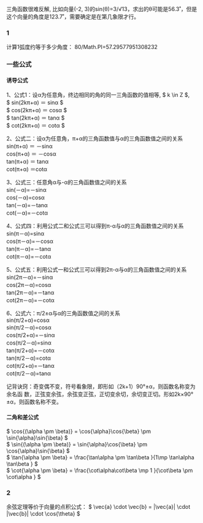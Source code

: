 三角函数很难反解, 比如向量(-2, 3)的sin(θ)=3/√13，求出的θ可能是56.3˚，但是这个向量的角度是123.7˚，需要确定是在第几象限才行。


### 1
计算1弧度约等于多少角度：
80/Math.PI=57.29577951308232


### 一些公式
#### 诱导公式
1、公式1：设α为任意角，终边相同的角的同一三角函数的值相等, $ k \in Z $,  </br>
$ sin(2kπ+α) ＝ sinα $ </br>
$ cos(2kπ+α) ＝ cosα $ </br>
$ tan(2kπ+α) ＝ tanα $ </br>
$ cot(2kπ+α) ＝ cotα $ </br>


2、公式二：设α为任意角，π+α的三角函数值与α的三角函数值之间的关系  </br>
sin(π+α) ＝ －sinα  </br>
cos(π+α) ＝ －cosα </br>
tan(π+α) ＝ tanα </br>
cot(π+α) ＝cotα </br>

3、公式三：任意角α与-α的三角函数值之间的关系  </br>
sin(－α)=－sinα </br>
cos(－α)=cosα </br>
tan(－α)=－tanα </br>
cot(－α)=－cotα </br>


4、公式四：利用公式二和公式三可以得到π-α与α的三角函数值之间的关系  </br>
sin(π－α)=sinα </br>
cos(π－α)=－cosα </br>
tan(π－α)=－tanα </br>
cot(π－α)=－cotα </br>

5、公式五：利用公式一和公式三可以得到2π-α与α的三角函数值之间的关系  </br>
sin(2π－α)=－sinα </br>
cos(2π－α)=cosα </br>
tan(2π－α)=－tanα </br>
cot(2π－α)=－cotα </br>

6、公式六：π/2±α与α的三角函数值之间的关系  </br>
sin(π/2+α)=cosα </br>
sin(π/2－α)=cosα </br>
cos(π/2+α)=－sinα </br>
cos(π/2－α)=sinα </br>
tan(π/2+α)=－cotα </br>
tan(π/2－α)=cotα </br>
cot(π/2+α)=－tanα </br>
cot(π/2－α)=tanα </br>

记背诀窍：奇变偶不变，符号看象限，即形如（2k+1）90°±α，则函数名称变为余名函 数，正弦变余弦，余弦变正弦，正切变余切，余切变正切。形如2k×90°±α，则函数名称不变。

#### 二角和差公式
$  \cos{(\alpha \pm \beta)} = \cos{\alpha}\cos{\beta} \pm \sin{\alpha}\sin{\beta} $ </br>
$  \sin{(\alpha \pm \beta)} = \sin{\alpha}\cos{\beta} \pm \cos{\alpha}\sin{\beta} $ </br>
$   \tan{\alpha \pm \beta}  = \frac{\tan\alpha \pm \tan\beta }{1\mp \tan\alpha \tan\beta }  $ </br>
$   \cot{\alpha \pm \beta}  = \frac{\cot\alpha\cot\beta \mp 1 }{\cot\beta \pm \cot\alpha }  $ </br>



### 2
余弦定理等价于向量的点积公式：
$ \vec{a} \cdot \vec{b} = |\vec{a}| \cdot |\vec{b}| \cdot \cos{\theta} $